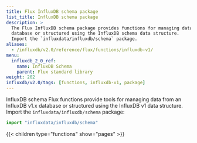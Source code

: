 ```yaml
---
title: Flux InfluxDB schema package
list_title: InfluxDB schema package
description: >
  The Flux InfluxDB schema package provides functions for managing data from an InfluxDB v1.x
  database or structured using the InfluxDB schema data structure.
  Import the `influxdata/influxdb/schema` package.
aliases:
  - /influxdb/v2.0/reference/flux/functions/influxdb-v1/
menu:
  influxdb_2_0_ref:
    name: InfluxDB Schema
    parent: Flux standard library
weight: 202
influxdb/v2.0/tags: [functions, influxdb-v1, package]
---
```


InfluxDB schema Flux functions provide tools for managing data from an InfluxDB v1.x
database or structured using the InfluxDB v1 data structure.
Import the `influxdata/influxdb/schema` package:

```js
import "influxdata/influxdb/schema"
```

{{< children type="functions" show="pages" >}}
